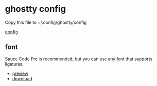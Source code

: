 # ghostty config

Copy this file to ~/.config/ghostty/config

[config](./config)

## font

Sauce Code Pro is recommended, but you can use any font that supports ligatures.

- [preview](https://www.programmingfonts.org/#source-code-pro)
- [download](https://github.com/ryanoasis/nerd-fonts/releases/download/v3.4.0/SourceCodePro.zip)
